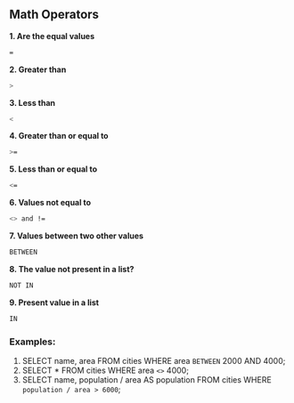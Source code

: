 ## Math Operators

**1. Are the equal values**
```bash
=
```
**2. Greater than**
```bash
>
```
**3. Less than**
```bash
<
```
**4. Greater than or equal to**
```bash
>=
```
**5. Less than or equal to**
```bash
<=
```
**6. Values not equal to**
```bash
<> and !=
```
**7. Values between two other values**
```bash
BETWEEN
```
**8. The value not present in a list?**
```bash
NOT IN
```
**9. Present value in a list**
```bash
IN
```
### Examples:

1. SELECT name, area FROM cities WHERE area `BETWEEN` 2000 AND 4000;
2. SELECT * FROM cities WHERE area `<>` 4000;
3. SELECT name, population / area AS population FROM cities WHERE `population / area > 6000`;

